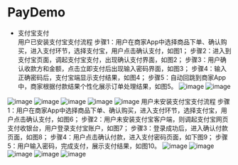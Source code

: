 # PayDemo 
* 支付宝支付<br/>
用户已安装支付宝支付流程
步骤1：用户在商家App中选择商品下单、确认购买，进入支付环节，选择支付宝，用户点击确认支付，如图1；
步骤2：进入到支付宝页面，调起支付宝支付，出现确认支付界面，如图2；
步骤3：用户确认收款方和金额，点击立即支付后出现输入密码界面，如图3；
步骤4：输入正确密码后，支付宝端显示支付结果，如图4；
步骤5：自动回跳到商家App中，商家根据付款结果个性化展示订单处理结果，如图5。
![image](https://github.com/kangkangding/PayDemo/blob/master/screen/AndroidEmulator1_0001.gif)
![image](https://github.com/kangkangding/PayDemo/blob/master/screen/AndroidEmulator2_0001.gif)

![image](https://github.com/kangkangding/PayDemo/blob/master/screen/1.png)
![image](https://github.com/kangkangding/PayDemo/blob/master/screen/3.png)
![image](https://github.com/kangkangding/PayDemo/blob/master/screen/4.png)
![image](https://github.com/kangkangding/PayDemo/blob/master/screen/5.png)
![image](https://github.com/kangkangding/PayDemo/blob/master/screen/6.png)
用户未安装支付宝支付流程
步骤1：用户在商家App中选择商品下单、确认购买，进入支付环节，选择支付宝，用户点击确认支付，如图6；
步骤2：用户未安装支付宝客户端，则调起支付宝网页支付收银台，用户登录支付宝账户，如图7；
步骤3：登录成功后，进入确认付款页面，如图8；
步骤4：用户点击确认付款，进入支付密码页面，如下图9；
步骤5：用户输入密码，完成支付，展示支付结果，如图10。
![image](https://github.com/kangkangding/PayDemo/blob/master/screen/7.png)
![image](https://github.com/kangkangding/PayDemo/blob/master/screen/8.png)
![image](https://github.com/kangkangding/PayDemo/blob/master/screen/9.png)
![image](https://github.com/kangkangding/PayDemo/blob/master/screen/10.png)
![image](https://github.com/kangkangding/PayDemo/blob/master/screen/11.png)





